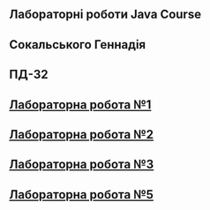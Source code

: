 ## Лабораторні роботи Java Course

## Cокальського Геннадія 
## ПД-32

## [Лабораторна робота №1]()

## [Лабораторна робота №2]()

## [Лабораторна робота №3]()

## [Лабораторна робота №5]()
